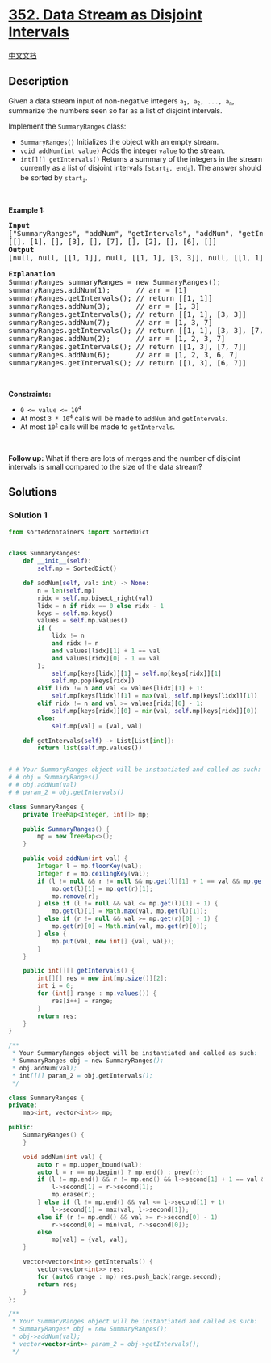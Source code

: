 # [352. Data Stream as Disjoint Intervals](https://leetcode.com/problems/data-stream-as-disjoint-intervals)

[中文文档](/solution/0300-0399/0352.Data%20Stream%20as%20Disjoint%20Intervals/README.md)

<!-- tags:Design,Binary Search,Ordered Set -->

## Description

<p>Given a data stream input of non-negative integers <code>a<sub>1</sub>, a<sub>2</sub>, ..., a<sub>n</sub></code>, summarize the numbers seen so far as a list of disjoint intervals.</p>

<p>Implement the <code>SummaryRanges</code> class:</p>

<ul>
	<li><code>SummaryRanges()</code> Initializes the object with an empty stream.</li>
	<li><code>void addNum(int value)</code> Adds the integer <code>value</code> to the stream.</li>
	<li><code>int[][] getIntervals()</code> Returns a summary of the integers in the stream currently as a list of disjoint intervals <code>[start<sub>i</sub>, end<sub>i</sub>]</code>. The answer should be sorted by <code>start<sub>i</sub></code>.</li>
</ul>

<p>&nbsp;</p>
<p><strong class="example">Example 1:</strong></p>

<pre>
<strong>Input</strong>
[&quot;SummaryRanges&quot;, &quot;addNum&quot;, &quot;getIntervals&quot;, &quot;addNum&quot;, &quot;getIntervals&quot;, &quot;addNum&quot;, &quot;getIntervals&quot;, &quot;addNum&quot;, &quot;getIntervals&quot;, &quot;addNum&quot;, &quot;getIntervals&quot;]
[[], [1], [], [3], [], [7], [], [2], [], [6], []]
<strong>Output</strong>
[null, null, [[1, 1]], null, [[1, 1], [3, 3]], null, [[1, 1], [3, 3], [7, 7]], null, [[1, 3], [7, 7]], null, [[1, 3], [6, 7]]]

<strong>Explanation</strong>
SummaryRanges summaryRanges = new SummaryRanges();
summaryRanges.addNum(1);      // arr = [1]
summaryRanges.getIntervals(); // return [[1, 1]]
summaryRanges.addNum(3);      // arr = [1, 3]
summaryRanges.getIntervals(); // return [[1, 1], [3, 3]]
summaryRanges.addNum(7);      // arr = [1, 3, 7]
summaryRanges.getIntervals(); // return [[1, 1], [3, 3], [7, 7]]
summaryRanges.addNum(2);      // arr = [1, 2, 3, 7]
summaryRanges.getIntervals(); // return [[1, 3], [7, 7]]
summaryRanges.addNum(6);      // arr = [1, 2, 3, 6, 7]
summaryRanges.getIntervals(); // return [[1, 3], [6, 7]]
</pre>

<p>&nbsp;</p>
<p><strong>Constraints:</strong></p>

<ul>
	<li><code>0 &lt;= value &lt;= 10<sup>4</sup></code></li>
	<li>At most <code>3 * 10<sup>4</sup></code> calls will be made to <code>addNum</code> and <code>getIntervals</code>.</li>
	<li>At most <code>10<sup>2</sup></code>&nbsp;calls will be made to&nbsp;<code>getIntervals</code>.</li>
</ul>

<p>&nbsp;</p>
<p><strong>Follow up:</strong> What if there are lots of merges and the number of disjoint intervals is small compared to the size of the data stream?</p>

## Solutions

### Solution 1

<!-- tabs:start -->

```python
from sortedcontainers import SortedDict


class SummaryRanges:
    def __init__(self):
        self.mp = SortedDict()

    def addNum(self, val: int) -> None:
        n = len(self.mp)
        ridx = self.mp.bisect_right(val)
        lidx = n if ridx == 0 else ridx - 1
        keys = self.mp.keys()
        values = self.mp.values()
        if (
            lidx != n
            and ridx != n
            and values[lidx][1] + 1 == val
            and values[ridx][0] - 1 == val
        ):
            self.mp[keys[lidx]][1] = self.mp[keys[ridx]][1]
            self.mp.pop(keys[ridx])
        elif lidx != n and val <= values[lidx][1] + 1:
            self.mp[keys[lidx]][1] = max(val, self.mp[keys[lidx]][1])
        elif ridx != n and val >= values[ridx][0] - 1:
            self.mp[keys[ridx]][0] = min(val, self.mp[keys[ridx]][0])
        else:
            self.mp[val] = [val, val]

    def getIntervals(self) -> List[List[int]]:
        return list(self.mp.values())


# # Your SummaryRanges object will be instantiated and called as such:
# # obj = SummaryRanges()
# # obj.addNum(val)
# # param_2 = obj.getIntervals()
```

```java
class SummaryRanges {
    private TreeMap<Integer, int[]> mp;

    public SummaryRanges() {
        mp = new TreeMap<>();
    }

    public void addNum(int val) {
        Integer l = mp.floorKey(val);
        Integer r = mp.ceilingKey(val);
        if (l != null && r != null && mp.get(l)[1] + 1 == val && mp.get(r)[0] - 1 == val) {
            mp.get(l)[1] = mp.get(r)[1];
            mp.remove(r);
        } else if (l != null && val <= mp.get(l)[1] + 1) {
            mp.get(l)[1] = Math.max(val, mp.get(l)[1]);
        } else if (r != null && val >= mp.get(r)[0] - 1) {
            mp.get(r)[0] = Math.min(val, mp.get(r)[0]);
        } else {
            mp.put(val, new int[] {val, val});
        }
    }

    public int[][] getIntervals() {
        int[][] res = new int[mp.size()][2];
        int i = 0;
        for (int[] range : mp.values()) {
            res[i++] = range;
        }
        return res;
    }
}

/**
 * Your SummaryRanges object will be instantiated and called as such:
 * SummaryRanges obj = new SummaryRanges();
 * obj.addNum(val);
 * int[][] param_2 = obj.getIntervals();
 */
```

```cpp
class SummaryRanges {
private:
    map<int, vector<int>> mp;

public:
    SummaryRanges() {
    }

    void addNum(int val) {
        auto r = mp.upper_bound(val);
        auto l = r == mp.begin() ? mp.end() : prev(r);
        if (l != mp.end() && r != mp.end() && l->second[1] + 1 == val && r->second[0] - 1 == val) {
            l->second[1] = r->second[1];
            mp.erase(r);
        } else if (l != mp.end() && val <= l->second[1] + 1)
            l->second[1] = max(val, l->second[1]);
        else if (r != mp.end() && val >= r->second[0] - 1)
            r->second[0] = min(val, r->second[0]);
        else
            mp[val] = {val, val};
    }

    vector<vector<int>> getIntervals() {
        vector<vector<int>> res;
        for (auto& range : mp) res.push_back(range.second);
        return res;
    }
};

/**
 * Your SummaryRanges object will be instantiated and called as such:
 * SummaryRanges* obj = new SummaryRanges();
 * obj->addNum(val);
 * vector<vector<int>> param_2 = obj->getIntervals();
 */
```

<!-- tabs:end -->

<!-- end -->
